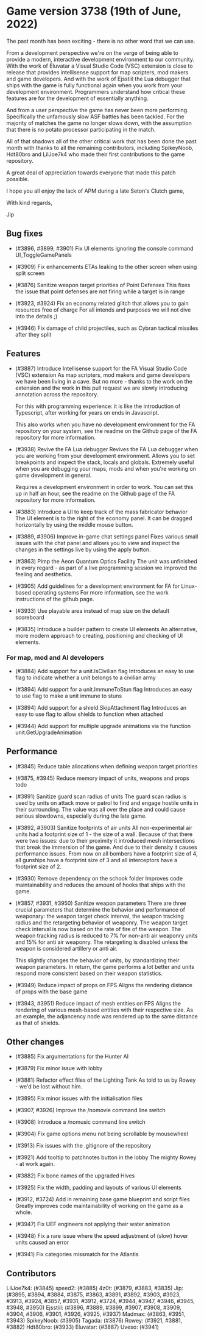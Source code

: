 
# Game version 3738 (19th of June, 2022)

The past month has been exciting - there is no other word that we can use.

From a development perspective we're on the verge of being able to provide a modern, interactive development environment to our community. With the work of Eluvatar a Visual Studio Code (VSC) extension is close to release that provides intellisense support for map scripters, mod makers and game developers. And with the work of Ejsstiil the Lua debugger that ships with the game is fully functional again when you work from your development environment. Programmers understand how critical these features are for the development of essentially anything.

And from a user perspective the game has never been more performing. Specifically the unfamously slow ASF battles has been tackled. For the majority of matches the game no longer slows down, with the assumption that there is no potato processor participating in the match.

All of that shadows all of the other critical work that has been done the past month with thanks to all the remaining contributors, including SpikeyNoob, Hdt80bro and LilJoe7k4 who made their first contributions to the game repository.

A great deal of appreciation towards everyone that made this patch possible.

I hope you all enjoy the lack of APM during a late Seton's Clutch game,

With kind regards,

Jip

## Bug fixes

- (#3896, #3899, #3901) Fix UI elements ignoring the console command UI_ToggleGamePanels

- (#3909) Fix enhancements ETAs leaking to the other screen when using split screen

- (#3876) Sanitize weapon target priorities of Point Defenses
    This fixes the issue that point defenses are not firing while a target is in range

- (#3923, #3924) Fix an economy related glitch that allows you to gain resources free of charge
    For all intends and purposes we will not dive into the details ;)

- (#3946) Fix damage of child projectiles, such as Cybran tactical missiles after they split

## Features

- (#3887) Introduce Intellisense support for the FA Visual Studio Code (VSC) extension
    As map scripters, mod makers and game developers we have been living in a cave. But no more - thanks to the work on the extension and the work in this pull request we are slowly introducing annotation across the repository.

    For this with programming experience: it is like the introduction of Typescript, after working for years on ends in Javascript.

    This also works when you have no development environment for the FA repository on your system, see the readme on the Github page of the FA repository for more information.

- (#3938) Revive the FA Lua debugger
    Revives the FA Lua debugger when you are working from your development environment. Allows you to set breakpoints and inspect the stack, locals and globals. Extremely useful when you are debugging your maps, mods and when you're working on game development in general.

    Requires a development environment in order to work. You can set this up in half an hour, see the readme on the Github page of the FA repository for more information.

- (#3883) Introduce a UI to keep track of the mass fabricator behavior
    The UI element is to the right of the economy panel. It can be dragged horizontally by using the middle mouse button.

- (#3889, #3906) Improve in-game chat settings panel
    Fixes various small issues with the chat panel and allows you to view and inspect the changes in the settings live by using the apply button.

- (#3863) Pimp the Aeon Quantum Optics Facility
    The unit was unfinished in every regard - as part of a live programming session we improved the feeling and aesthetics.

- (#3905) Add guidelines for a development environment for FA for Linux-based operating systems
    For more information, see the work instructions of the github page.

- (#3933) Use playable area instead of map size on the default scoreboard

- (#3835) Introduce a builder pattern to create UI elements
    An alternative, more modern approach to creating, positioning and checking of UI elements.

### For map, mod and AI developers 

- (#3884) Add support for a unit.IsCivilian flag
    Introduces an easy to use flag to indicate whether a unit belongs to a civilian army

- (#3894) Add support for a unit.ImmuneToStun flag
    Introduces an easy to use flag to make a unit immune to stuns

- (#3894) Add support for a shield.SkipAttachment flag
    Introduces an easy to use flag to allow shields to function when attached

- (#3944) Add support for multiple upgrade animations via the function unit.GetUpgradeAnimation

## Performance

- (#3845) Reduce table allocations when defining weapon target priorities

- (#3875, #3945) Reduce memory impact of units, weapons and props
    todo 

- (#3891) Sanitize guard scan radius of units
    The guard scan radius is used by units on attack move or patrol to find and engage hostile units in their surrounding. The value was all over the place and could cause serious slowdowns, especially during the late game.

- (#3892, #3903) Sanitize footprints of air units
    All non-experimental air units had a footprint size of 1 - the size of a wall. Because of that there were two issues: due to their proximity it introduced mesh intersections that break the immersion of the game. And due to their density it causes performance issues. From now on all bombers have a footprint size of 4, all gunships have a footprint size of 3 and all interceptors have a footprint size of 2.

- (#3930) Remove dependency on the schook folder
    Improves code maintainability and reduces the amount of hooks that ships with the game.

- (#3857, #3931, #3950) Sanitize weapon parameters
    There are three crucial parameters that determine the behavior and performance of weaponary: the weapon target check interval, the weapon tracking radius and the retargeting behavior of weaponry. The weapon target check interval is now based on the rate of fire of the weapon. The weapon tracking radius is reduced to 7% for non-anti air weaponry units and 15% for anti air weaponry. The retargeting is disabled unless the weapon is considered artillery or anti air.

    This slightly changes the behavior of units, by standardizing their weapon parameters. In return, the game performs a lot better and units respond more consistent based on their weapon statistics.

- (#3949) Reduce impact of props on FPS
    Aligns the rendering distance of props with the base game

- (#3943, #3951) Reduce impact of mesh entities on FPS
    Aligns the rendering of various mesh-based entities with their respective size. As an example, the adjancency node was rendered up to the same distance as that of shields.

## Other changes

- (#3885) Fix argumentations for the Hunter AI

- (#3879) Fix minor issue with lobby

- (#3881) Refactor effect files of the Lighting Tank
    As told to us by Rowey - we'd be lost without him.

- (#3895) Fix minor issues with the initialisation files

- (#3907, #3926) Improve the /nomovie command line switch

- (#3908) Introduce a /nomusic command line switch

- (#3904) Fix game options menu not being scrollable by mousewheel

- (#3913) Fix issues with the .gitignore of the repository

- (#3921) Add tooltip to patchnotes button in the lobby
    The mighty Rowey - at work again.

- (#3882) Fix bone names of the upgraded Hives

- (#3925) Fix the width, padding and layouts of various UI elements

- (#3912, #3724) Add in remaining base game blueprint and script files
    Greatly improves code maintainability of working on the game as a whole.

- (#3947) Fix UEF engineers not applying their water animation

- (#3948) Fix a rare issue where the speed adjustment of (slow) hover units caused an error

- (#3941) Fix categories missmatch for the Atlantis

## Contributors

LilJoe7k4: (#3845)
speed2: (#3885)
4z0t: (#3879, #3883, #3835)
Jip: (#3895, #3894, #3884, #3875, #3863, #3891, #3892, #3903, #3923, #3913, #3924, #3857, #3931, #3912, #3724, #3944, #3947, #3946, #3945, #3948, #3950)
Ejsstiil: (#3896, #3889, #3899, #3907, #3908, #3909, #3904, #3906, #3901, #3926, #3925, #3937)
Madmax: (#3863, #3951, #3943)
SpikeyNoob: (#3905)
Tagada: (#3876)
Rowey: (#3921, #3881, #3882)
Hdt80bro: (#3933)
Eluvatar: (#3887)
Uveso: (#3941)